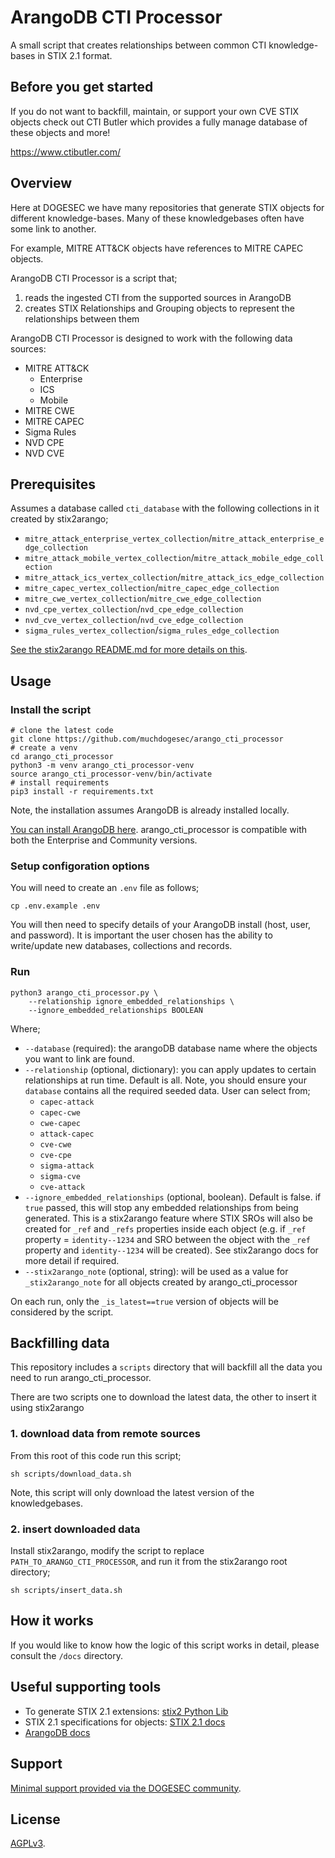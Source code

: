 # ArangoDB CTI Processor

A small script that creates relationships between common CTI knowledge-bases in STIX 2.1 format.

## Before you get started

If you do not want to backfill, maintain, or support your own CVE STIX objects check out CTI Butler which provides a fully manage database of these objects and more!

https://www.ctibutler.com/

## Overview

Here at DOGESEC we have many repositories that generate STIX objects for different knowledge-bases. Many of these knowledgebases often have some link to another.

For example, MITRE ATT&CK objects have references to MITRE CAPEC objects.

ArangoDB CTI Processor is a script that;

1. reads the ingested CTI from the supported sources in ArangoDB
2. creates STIX Relationships and Grouping objects to represent the relationships between them

ArangoDB CTI Processor is designed to work with the following data sources:

* MITRE ATT&CK
    * Enterprise
    * ICS
    * Mobile
* MITRE CWE
* MITRE CAPEC
* Sigma Rules
* NVD CPE
* NVD CVE

## Prerequisites

Assumes a database called `cti_database` with the following collections in it created by stix2arango;

* `mitre_attack_enterprise_vertex_collection`/`mitre_attack_enterprise_edge_collection`
* `mitre_attack_mobile_vertex_collection`/`mitre_attack_mobile_edge_collection`
* `mitre_attack_ics_vertex_collection`/`mitre_attack_ics_edge_collection`
* `mitre_capec_vertex_collection`/`mitre_capec_edge_collection`
* `mitre_cwe_vertex_collection`/`mitre_cwe_edge_collection`
* `nvd_cpe_vertex_collection`/`nvd_cpe_edge_collection`
* `nvd_cve_vertex_collection`/`nvd_cve_edge_collection`
* `sigma_rules_vertex_collection`/`sigma_rules_edge_collection`

[See the stix2arango README.md for more details on this](https://github.com/muchdogesec/stix2arango/).

## Usage

### Install the script

```shell
# clone the latest code
git clone https://github.com/muchdogesec/arango_cti_processor
# create a venv
cd arango_cti_processor
python3 -m venv arango_cti_processor-venv
source arango_cti_processor-venv/bin/activate
# install requirements
pip3 install -r requirements.txt
````

Note, the installation assumes ArangoDB is already installed locally.

[You can install ArangoDB here](https://arangodb.com/download/). arango_cti_processor is compatible with both the Enterprise and Community versions.

### Setup configoration options

You will need to create an `.env` file as follows;

```shell
cp .env.example .env
```

You will then need to specify details of your ArangoDB install (host, user, and password). It is important the user chosen has the ability to write/update new databases, collections and records.

### Run

```shell
python3 arango_cti_processor.py \
    --relationship ignore_embedded_relationships \
    --ignore_embedded_relationships BOOLEAN
```

Where;

* `--database` (required): the arangoDB database name where the objects you want to link are found.
* `--relationship` (optional, dictionary): you can apply updates to certain relationships at run time. Default is all. Note, you should ensure your `database` contains all the required seeded data. User can select from;
	* `capec-attack`
    * `capec-cwe`
    * `cwe-capec`
    * `attack-capec`
    * `cve-cwe`
    * `cve-cpe`
    * `sigma-attack`
    * `sigma-cve`
    * `cve-attack`
* `--ignore_embedded_relationships` (optional, boolean). Default is false. if `true` passed, this will stop any embedded relationships from being generated. This is a stix2arango feature where STIX SROs will also be created for `_ref` and `_refs` properties inside each object (e.g. if `_ref` property = `identity--1234` and SRO between the object with the `_ref` property and `identity--1234` will be created). See stix2arango docs for more detail if required.
* `--stix2arango_note` (optional, string): will be used as a value for `_stix2arango_note` for all objects created by arango_cti_processor

On each run, only the `_is_latest==true` version of objects will be considered by the script.

## Backfilling data

This repository includes a `scripts` directory that will backfill all the data you need to run arango_cti_processor.

There are two scripts one to download the latest data, the other to insert it using stix2arango

### 1. download data from remote sources

From this root of this code run this script;

```shell
sh scripts/download_data.sh
```

Note, this script will only download the latest version of the knowledgebases.

### 2. insert downloaded data

Install stix2arango, modify the script to replace `PATH_TO_ARANGO_CTI_PROCESSOR`, and run it from the stix2arango root directory;

```shell
sh scripts/insert_data.sh
```

## How it works

If you would like to know how the logic of this script works in detail, please consult the `/docs` directory.

## Useful supporting tools

* To generate STIX 2.1 extensions: [stix2 Python Lib](https://stix2.readthedocs.io/en/latest/)
* STIX 2.1 specifications for objects: [STIX 2.1 docs](https://docs.oasis-open.org/cti/stix/v2.1/stix-v2.1.html)
* [ArangoDB docs](https://www.arangodb.com/docs/stable/)

## Support

[Minimal support provided via the DOGESEC community](https://community.dogesec.com/).

## License

[AGPLv3](/LICENSE).